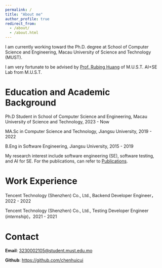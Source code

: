 ```yaml
---
permalink: /
title: "About me"
author_profile: true
redirect_from: 
  - /about/
  - /about.html
---
```


I am currently working toward the Ph.D. degree at School of Computer Science and Engineering, Macau University of Science and Technology (MUST). 

I am very fortunate to be advised by [Prof. Rubing Huang](https://huangrubing.github.io/) of M.U.S.T. AI+SE Lab from M.U.S.T.

# Education and Academic Background

Ph.D Student in School of Computer Science and Engineering, Macau University of Science and Technology, 2023 - Now

MA.Sc in Computer Science and Technology, Jiangsu University, 2019 - 2022

B.Eng in Software Engineering, Jiangsu University, 2015 - 2019

My research interest include software engineering (SE), software testing, and AI for SE. For the publications, can refer to [Publications](https://chenhuicui.github.io/publications/).


# Work Experience

Tencent Technology (Shenzhen) Co., Ltd., Backend Developer Engineer，2022 - 2022

Tencent Technology (Shenzhen) Co., Ltd., Testing Developer Engineer (_internship_)，2021 - 2021

# Contact
**Email**: 3230002105@student.must.edu.mo

**Github**: https://github.com/chenhuicui